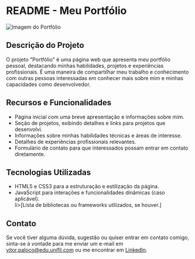 <!DOCTYPE html>
<html lang="en">
<head>
    <meta charset="UTF-8">
    <meta name="viewport" content="width=device-width, initial-scale=1.0">
</head>
<body>
  <h1>README - Meu Portfólio</h1>

  <img src="C:\Users\labinfo\Pictures\Vitor\Portifolio\PrintREADME.jpg" alt="Imagem do Portfólio">

  <h2>Descrição do Projeto</h2>
  <p>O projeto "Portfólio" é uma página web que apresenta meu portfólio pessoal, destacando minhas habilidades, projetos e experiências profissionais. É uma maneira de compartilhar meu trabalho e conhecimento com outras pessoas interessadas em conhecer mais sobre mim e minhas capacidades como desenvolvedor.</p>

  <h2>Recursos e Funcionalidades</h2>
  <ul>
      <li>Página inicial com uma breve apresentação e informações sobre mim.</li>
      <li>Seção de projetos, exibindo detalhes e links para projetos que desenvolvi.</li>
      <li>Informações sobre minhas habilidades técnicas e áreas de interesse.</li>
      <li>Detalhes de experiências profissionais relevantes.</li>
      <li>Formulário de contato para que interessados possam entrar em contato diretamente.</li>
  </ul>

  <h2>Tecnologias Utilizadas</h2>
  <ul>
      <li>HTML5 e CSS3 para a estruturação e estilização da página.</li>
      <li>JavaScript para interações e funcionalidades dinâmicas (caso aplicável).</li>
        li>[Lista de bibliotecas ou frameworks utilizados, se houver.]</li>
    </ul>

  <h2>Contato</h2>
  <p>Se você tiver alguma dúvida, sugestão ou quiser entrar em contato comigo, sinta-se à vontade para me enviar um e-mail em <a href="mailto:vitor.paloco@edu.unifil.com">vitor.paloco@edu.unifil.com</a> ou me encontrar em <a href="https://www.linkedin.com/in/vitor-hugo-oliveira-paloco-b64126278/">LinkedIn</a>.</p>
</body>
</html>

